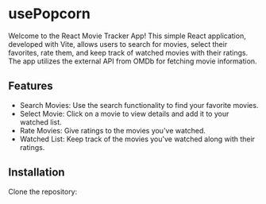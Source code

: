 
# usePopcorn

Welcome to the React Movie Tracker App! This simple React application, developed with Vite, allows users to search for movies, select their favorites, rate them, and keep track of watched movies with their ratings. The app utilizes the external API from OMDb for fetching movie information.


## Features

- Search Movies: Use the search functionality to find your favorite movies.
- Select Movie: Click on a movie to view details and add it to your watched list.
- Rate Movies: Give ratings to the movies you've watched.
- Watched List: Keep track of the movies you've watched along with their ratings.


## Installation

Clone the repository:
